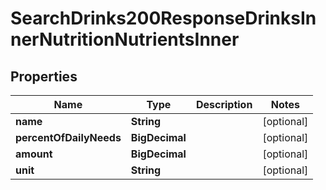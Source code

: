 

# SearchDrinks200ResponseDrinksInnerNutritionNutrientsInner


## Properties

| Name | Type | Description | Notes |
|------------ | ------------- | ------------- | -------------|
|**name** | **String** |  |  [optional] |
|**percentOfDailyNeeds** | **BigDecimal** |  |  [optional] |
|**amount** | **BigDecimal** |  |  [optional] |
|**unit** | **String** |  |  [optional] |



